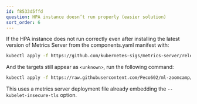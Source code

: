 ```yaml
---
id: f8533d5ffd
question: HPA instance doesn’t run properly (easier solution)
sort_order: 6
---
```


If the HPA instance does not run correctly even after installing the latest version of Metrics Server from the components.yaml manifest with:

```bash
kubectl apply -f https://github.com/kubernetes-sigs/metrics-server/releases/latest/download/components.yaml
```

And the targets still appear as `<unknown>`, run the following command:

```bash
kubectl apply -f https://raw.githubusercontent.com/Peco602/ml-zoomcamp/main/10-kubernetes/kube-config/metrics-server-deployment.yaml
```

This uses a metrics server deployment file already embedding the `--kubelet-insecure-tls` option.